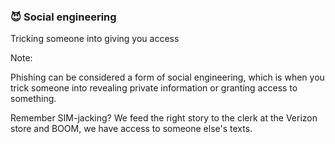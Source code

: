 ### 😈 Social engineering

Tricking someone into giving you access

Note:

Phishing can be considered a form of social engineering, which is when you trick someone into revealing private information or granting access to something.

Remember SIM-jacking? We feed the right story to the clerk at the Verizon store and BOOM, we have access to someone else's texts.
